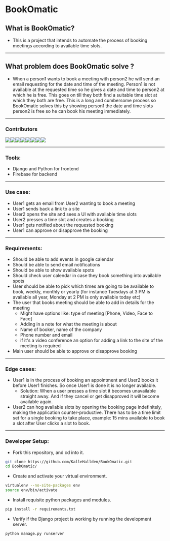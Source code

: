 #                                                      BookOmatic

## What is BookOmatic?
- This is a project that intends to automate the process of booking meetings according to available time slots.

---
## What problem does BookOmatic solve ?
- When a person1 wants to book a meeting with person2 he will send an email requesting for the date and time of the meeting. Person1 is not available at the requested time so he gives a date and time to person2 at which he is free. This goes on till they both find a suitable time slot at which they both are free. This is a long and cumbersome process so BookOmatic solves this by showing person1 the date and time slots person2 is free so he can book his meeting immediately.

---

### Contributors
[![](https://sourcerer.io/fame/BrianRuizy/BrianRuizy/BookOmatic/images/0)](https://sourcerer.io/fame/BrianRuizy/BrianRuizy/BookOmatic/links/0)[![](https://sourcerer.io/fame/BrianRuizy/BrianRuizy/BookOmatic/images/1)](https://sourcerer.io/fame/BrianRuizy/BrianRuizy/BookOmatic/links/1)[![](https://sourcerer.io/fame/BrianRuizy/BrianRuizy/BookOmatic/images/2)](https://sourcerer.io/fame/BrianRuizy/BrianRuizy/BookOmatic/links/2)[![](https://sourcerer.io/fame/BrianRuizy/BrianRuizy/BookOmatic/images/3)](https://sourcerer.io/fame/BrianRuizy/BrianRuizy/BookOmatic/links/3)[![](https://sourcerer.io/fame/BrianRuizy/BrianRuizy/BookOmatic/images/4)](https://sourcerer.io/fame/BrianRuizy/BrianRuizy/BookOmatic/links/4)[![](https://sourcerer.io/fame/BrianRuizy/BrianRuizy/BookOmatic/images/5)](https://sourcerer.io/fame/BrianRuizy/BrianRuizy/BookOmatic/links/5)[![](https://sourcerer.io/fame/BrianRuizy/BrianRuizy/BookOmatic/images/6)](https://sourcerer.io/fame/BrianRuizy/BrianRuizy/BookOmatic/links/6)[![](https://sourcerer.io/fame/BrianRuizy/BrianRuizy/BookOmatic/images/7)](https://sourcerer.io/fame/BrianRuizy/BrianRuizy/BookOmatic/links/7)

---

### Tools:
- Django and Python for frontend
- Firebase for backend

---

### Use case:
- User1 gets an email from User2 wanting to book a meeting
- User1 sends back a link to a site 
- User2 opens the site and sees a UI with available time slots
- User2 presses a time slot and creates a booking
- User1 gets notified about the requested booking
- User1 can approve or disapprove the booking

---

### Requirements:
- Should be able to add events in google calendar
- Should be able to send email notifications
- Should be able to show available spots
- Should check user calendar in case they book something into available spots
- User should be able to pick which times are going to be available to book, weekly, monthly or yearly (for instance Tuesdays at 3 PM is available all year, Monday at 2 PM is only available today etc)
- The user that books meeting should be able to add in details for the meeting
    - Might have options like: type of meeting [Phone, Video, Face to Face]
    - Adding in a note for what the meeting is about 
    - Name of booker, name of the company
    - Phone number and email
    - if it's a video conference an option for adding a link to the site of the meeting is required
- Main user should be able to approve or disapprove booking 

---

### Edge cases:
- User1 is in the process of booking an appointment and User2 books it before User1 finishes. So once User1 is done it is no longer available.
    - Solution: When a user presses a time slot it becomes unavailable straight away. And if they cancel or get disapproved it will become available again.
- User2 can hog available slots by opening the booking page indefinitely, making the application counter-productive. There has to be a time limit set for a single booking to take place, example: 15 mins available to book a slot after User clicks a slot to book.

---

### Developer Setup:
- Fork this repository, and cd into it.
```bash
git clone https://github.com/KalleHallden/BookOmatic.git
cd BookOmatic/
```
- Create and activate your virtual environment.
```bash
virtualenv --no-site-packages env
source env/bin/activate
```
- Install requisite python packages and modules.
```bash
pip install -r requirements.txt
```
- Verify if the Django project is working by running the development server.
```bash
python manage.py runserver
```
